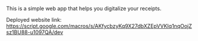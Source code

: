 This is a simple web app that helps you digitalize your receipts.

Deployed website link: https://script.google.com/macros/s/AKfycbzyKq9X27dbXZEpVVKIq1nqOojZsz1BU88-u1097QA/dev
